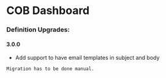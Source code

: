 
# COB Dashboard

### Definition Upgrades:

#### 3.0.0
* Add support to have email templates in subject and body  

```
Migration has to be done manual. 
```

